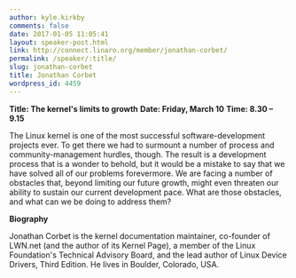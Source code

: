 ```yaml
---
author: kyle.kirkby
comments: false
date: 2017-01-05 11:05:41
layout: speaker-post.html
link: http://connect.linaro.org/member/jonathan-corbet/
permalink: /speaker/:title/
slug: jonathan-corbet
title: Jonathan Corbet
wordpress_id: 4459
---
```


**Title: The kernel's limits to growth**
**Date: Friday, March 10**
**Time: 8.30 – 9.15**



The Linux kernel is one of the most successful software-development projects ever. To get there we had to surmount a number of process and community-management hurdles, though. The result is a development process that is a wonder to behold, but it would be a mistake to say that we have solved all of our problems forevermore. We are facing a number of obstacles that, beyond limiting our future growth, might even threaten our ability to sustain our current development pace. What are those obstacles, and what can we be doing to address them?



**Biography**

Jonathan Corbet is the kernel documentation maintainer, co-founder of LWN.net (and the author of its Kernel Page), a member of the Linux Foundation's Technical Advisory Board, and the lead author of Linux Device Drivers, Third Edition. He lives in Boulder, Colorado, USA.